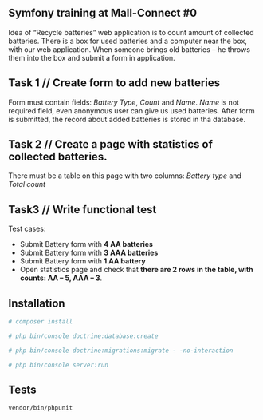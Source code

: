 ## Symfony training at Mall-Connect #0

Idea of “Recycle batteries” web application is to count amount of collected batteries. 
There is a box for used batteries and a computer near the box, with our web application. 
When someone brings old batteries – he throws them into the box and submit a form in application. 


## Task 1 // Create form to add new batteries

Form must contain fields: _Battery Type_, _Count_ and _Name_. 
_Name_ is not required field, even anonymous user can give us used batteries.
After form is submitted, the record about added batteries is stored in tha database.


## Task 2 // Create a page with statistics of collected batteries. 

There must be a table on this page with two columns: _Battery type_ and _Total count_


## Task3 // Write functional test

Test cases:

* Submit Battery form with **4 AA batteries**
* Submit Battery form with **3 AAA batteries**
* Submit Battery form with **1 AA battery**
* Open statistics page and check that **there are 2 rows in the table, with counts: AA – 5, AAA – 3**.



## Installation
``` bash
# composer install

# php bin/console doctrine:database:create

# php bin/console doctrine:migrations:migrate - -no-interaction

# php bin/console server:run
```

## Tests

``` bash
vendor/bin/phpunit
```
